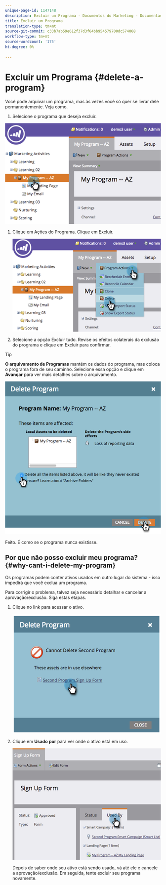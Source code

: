 ```yaml
---
unique-page-id: 1147148
description: Excluir um Programa - Documentos do Marketing - Documentação do produto
title: Excluir um Programa
translation-type: tm+mt
source-git-commit: c33b7ab59e612f37d3f64bb954579700dc574068
workflow-type: tm+mt
source-wordcount: '175'
ht-degree: 0%

---
```



# Excluir um Programa {#delete-a-program}

Você pode arquivar um programa, mas às vezes você só quer se livrar dele permanentemente. Veja como.

1. Selecione o programa que deseja excluir.

![](assets/image2014-9-23-15-3a40-3a57.png)

1. Clique em Ações do Programa. Clique em Excluir.

   ![](assets/image2014-9-23-15-3a41-3a11.png)

1. Selecione a opção Excluir tudo. Revise os efeitos colaterais da exclusão do programa e clique em Excluir para confirmar.

>[!TIP]
>
>**O arquivamento de Programas** mantém os dados do programa, mas coloca o programa fora de seu caminho. Selecione essa opção e clique em **Avançar** para ver mais detalhes sobre o arquivamento.

![](assets/2017-05-05-15-04-15.png)

Feito. É como se o programa nunca existisse.

## Por que não posso excluir meu programa? {#why-cant-i-delete-my-program}

Os programas podem conter ativos usados em outro lugar do sistema - isso impedirá que você exclua um programa.

Para corrigir o problema, talvez seja necessário detalhar e cancelar a aprovação/exclusão. Siga estas etapas.

1. Clique no link para acessar o ativo.

   ![](assets/image2014-9-23-15-3a42-3a10.png)

1. Clique em **Usado** **por** para ver onde o ativo está em uso.

   ![](assets/image2014-9-23-15-3a42-3a57.png)

   Depois de saber onde seu ativo está sendo usado, vá até ele e cancele a aprovação/exclusão. Em seguida, tente excluir seu programa novamente.

